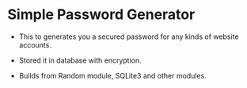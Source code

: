 # Simple Password Generator

- This to generates you a secured password for any kinds of website accounts.   

- Stored it in database with encryption.

- Builds from Random module, SQLite3 and other modules.

